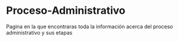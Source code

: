 # Proceso-Administrativo
Pagina en la que encontraras toda la información acerca del proceso administrativo y sus etapas
